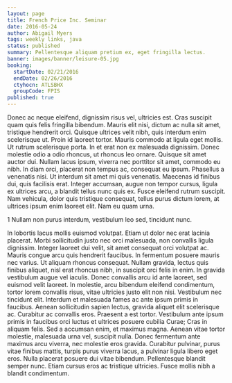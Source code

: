 ```yaml
---
layout: page
title: French Price Inc. Seminar
date: 2016-05-24
author: Abigail Myers
tags: weekly links, java
status: published
summary: Pellentesque aliquam pretium ex, eget fringilla lectus.
banner: images/banner/leisure-05.jpg
booking:
  startDate: 02/21/2016
  endDate: 02/26/2016
  ctyhocn: ATLSBHX
  groupCode: FPIS
published: true
---
```

Donec ac neque eleifend, dignissim risus vel, ultricies est. Cras suscipit quam quis felis fringilla bibendum. Mauris elit nisi, dictum ac nulla sit amet, tristique hendrerit orci. Quisque ultrices velit nibh, quis interdum enim scelerisque ut. Proin id laoreet tortor. Mauris commodo at ligula eget mollis. Ut rutrum scelerisque porta. In et erat non ex malesuada dignissim.
Donec molestie odio a odio rhoncus, ut rhoncus leo ornare. Quisque sit amet auctor dui. Nullam lacus ipsum, viverra nec porttitor sit amet, commodo eu nibh. In diam orci, placerat non tempus ac, consequat eu ipsum. Phasellus a venenatis nisi. Ut interdum sit amet mi quis venenatis. Maecenas id finibus dui, quis facilisis erat. Integer accumsan, augue non tempor cursus, ligula ex ultrices arcu, a blandit tellus nunc quis ex. Fusce eleifend rutrum suscipit. Nam vehicula, dolor quis tristique consequat, tellus purus dictum lorem, at ultrices ipsum enim laoreet elit. Nam eu quam urna.

1 Nullam non purus interdum, vestibulum leo sed, tincidunt nunc.

In lobortis lacus mollis euismod volutpat. Etiam ut dolor nec erat lacinia placerat. Morbi sollicitudin justo nec orci malesuada, non convallis ligula dignissim. Integer laoreet dui velit, sit amet consequat orci volutpat ac. Mauris congue arcu quis hendrerit faucibus. In fermentum posuere mauris nec varius. Ut aliquam rhoncus consequat. Nullam gravida, lectus quis finibus aliquet, nisl erat rhoncus nibh, in suscipit orci felis in enim. In gravida vestibulum augue vel iaculis. Donec convallis arcu id ante laoreet, sed euismod velit laoreet. In molestie, arcu bibendum eleifend condimentum, tortor lorem convallis risus, vitae ultricies justo elit non nisi. Vestibulum nec tincidunt elit. Interdum et malesuada fames ac ante ipsum primis in faucibus. Aenean sollicitudin sapien lectus, gravida aliquet elit scelerisque ac.
Curabitur ac convallis eros. Praesent a est tortor. Vestibulum ante ipsum primis in faucibus orci luctus et ultrices posuere cubilia Curae; Cras in aliquam felis. Sed a accumsan enim, et maximus magna. Aenean vitae tortor molestie, malesuada urna vel, suscipit nulla. Donec fermentum ante maximus arcu viverra, nec molestie eros gravida. Curabitur pulvinar, purus vitae finibus mattis, turpis purus viverra lacus, a pulvinar ligula libero eget eros. Nulla placerat posuere dui vitae bibendum. Pellentesque blandit semper nunc. Etiam cursus eros ac tristique ultricies. Fusce mollis nibh a blandit condimentum.
